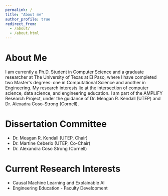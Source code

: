 ```yaml
---
permalink: /
title: "About me"
author_profile: true
redirect_from: 
  - /about/
  - /about.html
---
```


About Me
======
I am currently a Ph.D. Student in Computer Science and a graduate researcher at The University of Texas at El Paso, where I have completed two Master's degrees: one in Computational Science and another in Engineering. My research interests lie at the intersection of computer science, data science, and engineering education. I am part of the AMPLIFY Research Project, under the guidance of  Dr.  Meagan R. Kendall (UTEP) and Dr.  Alexadra Coso-Strong (Cornell). 

Dissertation Committee
======
* Dr. Meagan R. Kendall (UTEP,  Chair) 
* Dr. Martine Ceberio (UTEP, Co-Chair) 
* Dr. Alexandra Coso Strong (Cornell)



Current Research Interests
======
* Causal Machine Learning and Explainable AI
* Engineering Education - Faculty Development
   

